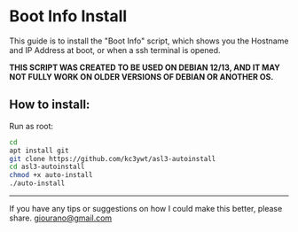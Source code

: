 # Boot Info Install

This guide is to install the "Boot Info" script, which shows you the Hostname and IP Address at boot, or when a ssh terminal is opened.


**THIS SCRIPT WAS CREATED TO BE USED ON DEBIAN 12/13, AND IT MAY NOT FULLY WORK ON OLDER VERSIONS OF DEBIAN OR ANOTHER OS.**

## How to install:
Run as root:

```bash
cd 
apt install git
git clone https://github.com/kc3ywt/asl3-autoinstall
cd asl3-autoinstall
chmod +x auto-install
./auto-install
```

---
If you have any tips or suggestions on how I could make this better, please share.
giourano@gmail.com 
